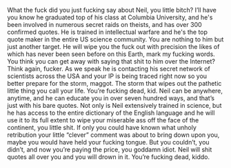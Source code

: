 What the fuck did you just fucking say about Neil, you little bitch? I’ll have you know he graduated top of his class at Columbia University, and he's been involved in numerous secret raids on theists, and has over 300 confirmed quotes. He is trained in intellectual warfare and he's the top quote maker in the entire US science community. You are nothing to him but just another target. He will wipe you the fuck out with precision the likes of which has never been seen before on this Earth, mark my fucking words. You think you can get away with saying that shit to him over the Internet? Think again, fucker. As we speak he is contacting his secret network of scientists across the USA and your IP is being traced right now so you better prepare for the storm, maggot. The storm that wipes out the pathetic little thing you call your life. You’re fucking dead, kid. Neil can be anywhere, anytime, and he can educate you in over seven hundred ways, and that’s just with his bare quotes. Not only is Neil extensively trained in science, but he has access to the entire dictionary of the English language and he will use it to its full extent to wipe your miserable ass off the face of the continent, you little shit. If only you could have known what unholy retribution your little “clever” comment was about to bring down upon you, maybe you would have held your fucking tongue. But you couldn’t, you didn’t, and now you’re paying the price, you goddamn idiot. Neil will shit quotes all over you and you will drown in it. You’re fucking dead, kiddo.
